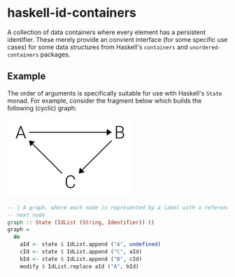 # haskell-id-containers

A collection of data containers where every element has a persistent identifier. These merely provide an convient interface (for some specific use cases) for some data structures from Haskell's `containers` and `unordered-containers` packages.

## Example
The order of arguments is specifically suitable for use with Haskell's `State` monad. For example, consider the fragment below which builds the following (cyclic) graph:

![Simple cyclic graph](resources/abc_graph.png)

```haskell
-- | A graph, where each node is represented by a label with a reference to the
-- next node
graph :: State (IdList (String, Identifier)) ()
graph =
  do
    aId <- state $ IdList.append ("A", undefined)
    cId <- state $ IdList.append ("C", aId)
    bId <- state $ IdList.append ("B", cId)
    modify $ IdList.replace aId ("A", bId)
```
